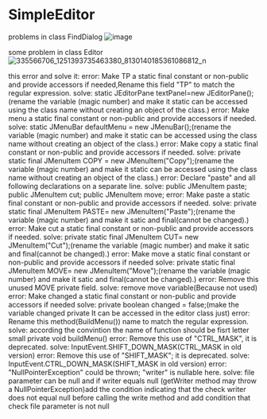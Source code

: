 # SimpleEditor

 problems in class FindDialog 
 ![image](https://user-images.githubusercontent.com/100956629/225065182-f24c0655-8f0c-4fe4-9f6d-2338b9e4303a.png)

some problem in class Editor
![335566706_1251393735463380_8130140185361086812_n](https://user-images.githubusercontent.com/114495555/225697082-da860694-0a7c-422a-a97c-c1487659e847.jpg)

this error and solve it:
error: Make TP a static final constant or non-public and provide accessors if needed,Rename this field "TP" to match the regular expression.
solve: static JEditorPane textPanel=new JEditorPane();(rename the variable (magic number) and make it static can be accessed using the class name without creating an object of the class.)
error: Make menu a static final constant or non-public and provide accessors if needed.
solve: static JMenuBar defaultMenu = new JMenuBar();(rename the variable (magic number) and make it static can be accessed using the class name without creating an object of the class.)
error: Make copy a static final constant or non-public and provide accessors if needed.
solve: private static final JMenuItem COPY = new JMenuItem("Copy");(rename the variable (magic number) and make it static can be accessed using the class name without creating an object of the class.)
error: Declare "paste" and all following declarations on a separate line.
solve: 	public JMenuItem paste;
        public JMenuItem cut;
        public JMenuItem move;
error: Make paste a static final constant or non-public and provide accessors if needed.
solve: private static final JMenuItem PASTE= new JMenuItem("Paste");(rename the variable (magic number) and make it satic and final(cannot be changed).)
error: Make cut a static final constant or non-public and provide accessors if needed.
solve: private static final JMenuItem CUT= new JMenuItem("Cut");(rename the variable (magic number) and make it satic and final(cannot be changed).)
error: Make move a static final constant or non-public and provide accessors if needed
solve: private static final JMenuItem MOVE= new JMenuItem("Move");(rename the variable (magic number) and make it satic and final(cannot be changed).)
error: Remove this unused MOVE private field.
solve: remove move variable(Because not used)
error: Make changed a static final constant or non-public and provide accessors if needed
solve: private boolean changed = false;(make the variable changed private It can be accessed in the editor class just)
error: Rename this method(BuildMenu()) name to match the regular expression.
solve: according the convintion the name of function should be fisrt letter small private void buildMenu() 
error: Remove this use of "CTRL_MASK", it is deprecated.
solve: InputEvent.SHIFT_DOWN_MASK(CTRL_MASK in old version) 
error: Remove this use of "SHIFT_MASK"; it is deprecated.
solve: InputEvent.CTRL_DOWN_MASK(SHIFT_MASK in old version)
error: "NullPointerException" could be thrown; "writer" is nullable here.
solve: file parameter can be null and if writer equals null (getWriter method may throw a NullPointerException)add the condition indicating that the check writer does not equal null before calling the write method and add condition that check file parameter is not null 



